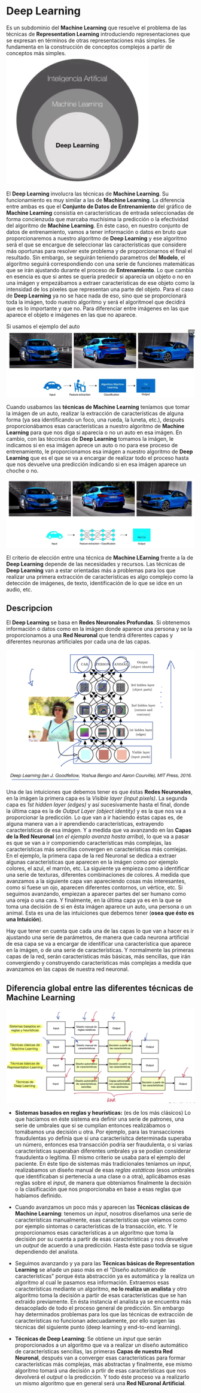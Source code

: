 # Deep Learning
Es un subdominio del **Machine Learning** que resuelve el problema de las técnicas de **Representation Learning** introduciendo representaciones que se expresan en términos de otras representaciones más simples. Se fundamenta en la construcción de conceptos complejos a partir de conceptos más simples.
![Deep Learning](que-es-deep-learning.png)

El **Deep Learning** involucra las técnicas de **Machine Learning**. Su funcionamiento es muy similar a las de **Machine Learning**. La diferencia entre ambas es que el **Conjunto de Datos de Entrenamiento** del gráfico de **Machine Learning** consistia en características de entrada seleccionadas de forma concienzuda que marcaba muchísima la predicción o la efectividad del algoritmo de **Machine Learning**.
En éste caso, en nuestro conjunto de datos de entrenamiento, vamos a tener información o datos en bruto que proporcionaremos a nuestro algoritmo de **Deep Learning** y ese algoritmo será el que se encargue de seleccionar las características que considere más oportunas para resolver este problema y de proporcionarnos el final el resultado.
Sin embargo, se seguirán teniendo parametros del **Modelo**, el algoritmo seguirá correspondiendo con una serie de funciones matemáticas que se irán ajustando durante el proceso de **Entrenamiento**.
Lo que cambia en esencia es que si antes se quería predecir si aparecía un objeto o no en una imágen y empezábamos a extraer características de ese objeto como la intensidad de los píxeles que representan una parte del objeto. Para el caso de **Deep Learning** ya no se hace nada de eso, sino que se proporcionará toda la imágen, todo nuestro algoritmo y será el algoritmoel que decidirá que es lo importante y que no. Para diferenciar entre imágenes en las que aparece el objeto e imágenes en las que no aparece.

Si usamos el ejemplo del auto
![Ejemplo auto machine learning](que-es-deep-learning-ejemplo-auto.png)

Cuando usabamos las **técnicas de Machine Learning** teníamos que tomar la imágen de un auto, realizar la extracción de características de alguna forma (ya sea identificando un foco, una rueda, la luneta, etc.), después proporcionábamos esas características a nuestro algoritmo de **Machine Learning** para que nos diga si aparecía o no un auto en esa imágen.
En cambio, con las téccnicas de **Deep Learning** tomamos la imágen, le indicamos si en esa imágen aprece un auto o no para ese proceso de entrenamiento, le proporcionamos esa imágen a nuestro algoritmo de **Deep Learning** que es el que se va a encargar de realizar todo el proceso hasta que nos devuelve una predicción indicando si en esa imágen aparece un choche o no.

![Ejemplo auto deep learning](que-es-deep-learning-ejemplo-auto2.png)

El criterio de elección entre una técnica de **Machine LEarning** frente a la de **Deep Learning** depende de las necesidades y recursos. Las técnicas de **Deep Learning** van a estar orientadas más a problemas para los que realizar una primera extracción de características es algo complejo como la detección de imágenes, de texto, identificación de lo que se idce en un audio, etc.

## Descripcion
El **Deep Learning** se basa en **Redes Neuronales Profundas**.
Si obtenemos información o datos como en la imágen donde aparece una persona y se la proporcionamos a una **Red Neuronal** que tendrá diferentes capas y diferentes neuronas artificiales por cada una de las capas.

![Alt text](que-es-deep-learning-redes-neuronales.png)

Una de las intuiciones que debemos tener es que éstas **Redes Neuronales**, en la imágen la primera capa es la *Visible layer (input pixels)*. La segunda capa es *1st hidden layer (edges)* y así sucesivamente hasta el final, donde la última capa es la de *Output Layer (object identity)* y es la que nos va a proporcionar la predicción.
Lo que van a ir haciendo éstas capas es, de alguna manera van a ir aprendiendo características, extrayendo características de esa imágen. Y a medida que va avanzando en las **Capas de la Red Neuronal** (*en el ejemplo avanza hasta arriba*), lo que va a pasar es que se van a ir componiendo características más complejas, las características más sencillas convergen en características más comlejas.
En el ejemplo, la primera capa de la red Neuronal se dedica a extraer algunas características que aparecen en la imágen como por ejemplo colores, el azul, el marrón, etc. 
La siguiente ya empieza como a identificar una serie de texturas, diferentes combinaciones de colores.
A medida que avanzamos a la siguiente capa van apareciendo cosas más interesantes, como si fuese un ojo, aparecen diferentes contornos, un vértice, etc.
Si seguimos avanzando, empiezan a aparecer partes del ser humano como una oreja o una cara.
Y finalmente, en la última capa ya es en la que se toma una decisión de si en ésta imágen aparece un auto, una persona o un animal.
Esta es una de las intuiciones que debemos tener (**osea que ésto es una Intuición**).

Hay que tener en cuenta que cada una de las capas lo que van a hacer es ir ajustando una serie de parámetros, de manera que cada neurona artificial de esa capa se va a encargar de identificar una característica que aparece en la imágen, o de una serie de características.
Y normalmente las primeras capas de la red, serán características más básicas, más sencillas, que irán convergiendo y construyendo características más complejas a medida que avanzamos en las capas de nuestra red neuronal.

## Diferencia global entre las diferentes técnicas de Machine Learning

![Diferencia entre tecnicas de Machine Learning](que-es-deep-learning-diferentes-tecnicas.png)

- **Sistemas basados en reglas y heurísticas:** (es de los más clásicos) Lo que hacíamos en éste sistema era definir una serie de patrones, una serie de umbrales que si se cumplían entonces realizábamos o tomábamos una decisión u otra. Por ejemplo, para las transacciones fraudulentas yo definía que si una caracterísitca determinada superaba un número, entonces esa transacción podría ser fraudulenta, o si varias características superaban diferentes umbrales ya se podían considerar fraudulenta o legítima. El mismo criterio se usaba para el ejemplo del paciente.
En éste tipo de sistemas más tradicionales teníamos un *input*, realizabamos un diseño manual de esas *reglas estáticas* (esos umbrales que identificaban si pertenecía a una clase o a otra), aplicábamos esas reglas sobre el *input*, de manera que obteníamos finalmente la decisión o la clasificación que nos proporcionaba en base a esas reglas que habíamos definido.

- Cuando avanzamos un poco más y aparecen las **Técnicas clásicas de Machine Learning**: tenemos un *input*, nosotros diseñamos una serie de características manualmente, esas características que veíamos como por ejemplo sintomas o características de la transacción, etc. Y le proporcionamos esas características a un algoritmo que toma la decisión por su cuenta a partir de esas características y nos devuelve un *output* de acuerdo a una predicción.
Hasta éste paso todvía se sigue dependiendo del analista.

- Seguimos avanzando y ya para las **Técnicas básicas de Representation Learning** se añade un paso más en el "Diseño automático de características" porque ésta abstracción ya es automática y la realiza un algoritmo al cual le pasamos esa información. Extraemos esas características mediante un algoritmo, **no lo realiza un analista** y otro algoritmo toma la decisión a partir de esas características que se han extraído previamente.
En ésta instancia el analista ya se encuentra más desacoplado de todo el proceso general de predicción.
Sin embargo hay determinados problemas para los que las técnicas de extracción de características no funcionan adecuadamente, por ello surgen las técnicas del siguiente punto (deep learning y end-to-end learning).

- **Técnicas de Deep Learning**: Se obtiene un *input* que serán proporcionados a un algoritmo que va a realizar un diseño automático de características sencillas, las primeras **Capas de nuestra Red Neuronal**, después van a converger esas características para formar características más complejas, más abstractas y finalmente, ese mismo algoritmo tomará una decisión a prtir de esas características que nos devolverá el *output* o la predicción. Y todo éste proceso va a realizarlo un mismo algoritmo que en general será una **Red NEuronal Artificial**.


